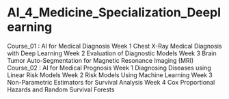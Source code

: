 # AI_4_Medicine_Specialization_Deeplearning
Course_01 : AI for Medical Diagnosis
  Week 1
  Chest X-Ray Medical Diagnosis with Deep Learning
  Week 2
  Evaluation of Diagnostic Models
  Week 3
  Brain Tumor Auto-Segmentation for Magnetic Resonance Imaging (MRI)
Course_02 : AI for Medical Prognosis
  Week 1
  Diagnosing Diseases using Linear Risk Models
  Week 2
  Risk Models Using Machine Learning
  Week 3
  Non-Parametric Estimators for Survival Analysis
  Week 4
  Cox Proportional Hazards and Random Survival Forests
